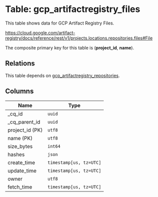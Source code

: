 # Table: gcp_artifactregistry_files

This table shows data for GCP Artifact Registry Files.

https://cloud.google.com/artifact-registry/docs/reference/rest/v1/projects.locations.repositories.files#File

The composite primary key for this table is (**project_id**, **name**).

## Relations

This table depends on [gcp_artifactregistry_repositories](gcp_artifactregistry_repositories.md).

## Columns

| Name          | Type          |
| ------------- | ------------- |
|_cq_id|`uuid`|
|_cq_parent_id|`uuid`|
|project_id (PK)|`utf8`|
|name (PK)|`utf8`|
|size_bytes|`int64`|
|hashes|`json`|
|create_time|`timestamp[us, tz=UTC]`|
|update_time|`timestamp[us, tz=UTC]`|
|owner|`utf8`|
|fetch_time|`timestamp[us, tz=UTC]`|
